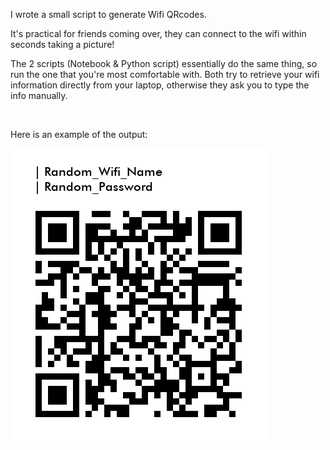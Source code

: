 I wrote a small script to generate Wifi QRcodes. 

It's practical for friends coming over, they can connect to the wifi within seconds taking a picture!

The 2 scripts (Notebook & Python script) essentially do the same thing, so run the one that you're most comfortable with. Both try to retrieve your wifi information directly from your laptop, otherwise they ask you to type the info manually.

<br/>

Here is an example of the output:

![Wifi QRcode Example](https://github.com/paulcourty/Wifi_QRcode_generator/blob/main/Wifi%20Random.png)